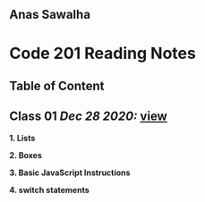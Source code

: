 ## Anas Sawalha

# Code 201 Reading Notes

## Table of Content 

## Class 01  *Dec 28 2020:* [view](https://anassawalha95.github.io/reading-notes/Class%2001)

__1. Lists__ 

__2. Boxes__ 

__3. Basic JavaScript Instructions__

__4. switch statements__



